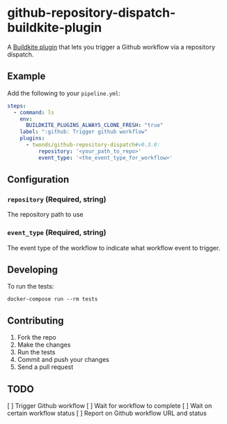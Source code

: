# github-repository-dispatch-buildkite-plugin

A [Buildkite plugin](https://buildkite.com/docs/agent/v3/plugins) that lets you trigger a Github workflow via a repository dispatch.

## Example

Add the following to your `pipeline.yml`:

```yml
steps:
  - command: ls
    env:
      BUILDKITE_PLUGINS_ALWAYS_CLONE_FRESH: "true"
    label: ":github: Trigger github workflow"
    plugins:
      - twonds/github-repository-dispatch#v0.3.0:
          repository: '<your_path_to_repo>'
          event_type: '<the_event_type_for_workflow>'
```

## Configuration

### `repository` (Required, string)

The repository path to use

### `event_type` (Required, string)

The event type of the workflow to indicate what workflow event to trigger.

## Developing

To run the tests:

```shell
docker-compose run --rm tests
```

## Contributing

1. Fork the repo
2. Make the changes
3. Run the tests
4. Commit and push your changes
5. Send a pull request

## TODO

[ ] Trigger Github workflow
[ ] Wait for workflow to complete
[ ] Wait on certain workflow status
[ ] Report on Github workflow URL and status
